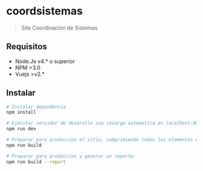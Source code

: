 # coordsistemas

> Site Coordinacion de Sistemas

## Requisitos

* Node.Js v4.* o superior
* NPM >3.0
* Vuejs >v2.*

## Instalar

``` bash
# Instalar dependencia
npm install

# Ejecutar servidor de desarollo con recarga automatica en localhost:8080
npm run dev

# Preparar para produccion el sitio, comprimiendo todos los elementos estaticos
npm run build

# Preparar para produccion y generar un reporte
npm run build --report
```

